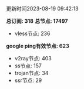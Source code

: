 更新时间2023-08-19 09:42:13

**总订阅: 318**
**总节点: 17497**
- vless节点: 236

**google ping有效节点: 623**
- v2ray节点: 403
- ss节点: 157
- trojan节点: 34
- ssr节点: 29

